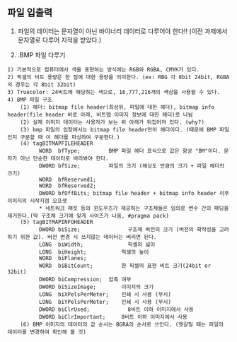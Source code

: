 ## 파일 입출력
   1. 파일의 데이터는 문자열이 아닌 바이너리 데이터로 다루어야 한다!! (이전 과제에서 문자열로 다루어 지적을 받았다.)

   2. .BMP 파일 다루기

  	1) 기본적으로 컴퓨터에서 색을 표현하는 방식에는 RGB와 RGBA, CMYK가 있다.
  	2) 픽셀의 비트 용량은 한 점에 대한 용량을 의미한다. (ex: RBG 각 8bit 24bit, RGBA의 경우는 각 8bit 32bit)
  	3) Truecolor: 24비트에 해당하는 색으로, 16,777,216개의 색상을 사용할 수 있다.
  	4) BMP 파일 구조
  		(1) 헤더: bitmap file header(최상위, 파일에 대한 헤더), bitmap info header(file header 바로 아래, 비트맵 이미지 정보에 대한 헤더)로 나뉨
  		(2) 실제 이미지 데이터는 사용자가 보는 위 아래가 뒤집어져 있다. (why?)
  		(3) bmp 파일의 입장에서는 bitmap file header만이 헤더이다. (때문에 BMP 파일인지 구분할 때 이 헤더를 파싱하여 구분한다.)
  		(4) tagBITMAPFILEHEADER
  			  WORD  bfType; 		BMP 파일 헤더 표식으로 값은 항상 "BM"이다. 문자가 아닌 단순한 데이터로 바라봐야 한다.
  			  DWORD bfSize; 		파일의 크기 (해상도 만큼의 크기 + 파일 헤더의 크기)
  			  WORD  bfReserved1;
  			  WORD  bfReserved2;
  			  DWORD bfOffBits; bitmap file header + bitmap info header 이후 이미지의 시작지점 오프셋
  			  * 네트워크 패킷 등의 윈도우즈가 제공하는 구조체들은 임의로 변수 간의 패딩을 제거한다.(딱 구조체 크기에 맞게 사이즈가 나옴, #pragma pack)
  		(5) tagBITMAPINFOHEADER
  			  DWORD biSize; 			  구조체 버전의 크기 (버전의 확작성을 고려하기 위한 값). 버전 변경 시 쓰지않는 데이터는 버리면 된다.
  			  LONG  biWidth; 			  픽셀의 넓이
  			  LONG  biHeight; 			픽셀의 높이
  			  WORD  biPlanes;
  			  WORD  biBitCount; 		한 픽셀의 표현 비트 크기(24bit or 32bit)
  			  DWORD biCompression; 	압축 여부
  			  DWORD biSizeImage; 		이미지의 크기
  			  LONG  biXPelsPerMeter; 	인쇄 시 사용 (무시)
  			  LONG  biYPelsPerMeter; 	인쇄 시 사용 (무시)
  			  DWORD biClrUsed; 			  8비트 이하 이미지에서 사용
  			  DWORD biClrImportant; 	8비트 이하 이미지에서 사용
  		(6) BMP 이미지의 데이터의 값 순서는 BGRA의 순서로 쓰인다. (헷갈릴 때는 파일의 데이터를 변경하여 확인해 볼 것)
